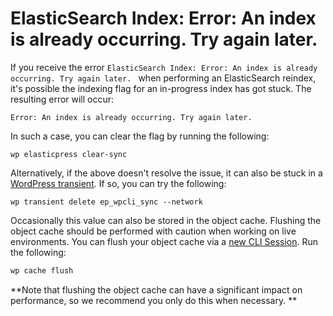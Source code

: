 # ElasticSearch Index: Error: An index is already occurring. Try again later.

If you receive the error `ElasticSearch Index: Error: An index is already occurring. Try again later. ` when performing an
ElasticSearch reindex, it's possible the indexing flag for an in-progress index has got stuck. The resulting error will occur:

```
Error: An index is already occurring. Try again later.
```

In such a case, you can clear the flag by running the following:

```
wp elasticpress clear-sync 
```

Alternatively, if the above doesn't resolve the issue, it can also be stuck
in a [WordPress transient](https://developer.wordpress.org/apis/transients/). If so, you can try the following:

```
wp transient delete ep_wpcli_sync --network
```

Occasionally this value can also be stored in the object cache. Flushing the object cache should be performed with caution when
working on live environments. You can flush your object cache via a [new CLI Session](docs://cloud/dashboard/cli/). Run the
following:

```bash
wp cache flush
```

**Note that flushing the object cache can have a significant impact on performance, so we recommend you only do this when necessary.
** 
